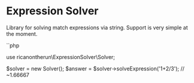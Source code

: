 # Expression Solver
Library for solving match expressions via string. Support is very simple at the moment.

``php

use ricanontherun\ExpressionSolver\Solver;

$solver = new Solver();
$answer = $solver->solveExpression('1+2/3'); // ~1.66667
```
